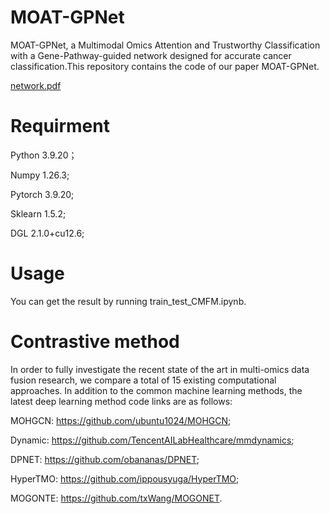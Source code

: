 # MOAT-GPNet

MOAT-GPNet, a Multimodal Omics Attention and Trustworthy Classification with a Gene-Pathway-guided network designed for accurate cancer classification.This repository contains the code of our paper MOAT-GPNet.

[network.pdf](https://github.com/user-attachments/files/21933415/network.pdf)

# Requirment

Python 3.9.20；

Numpy 1.26.3;

Pytorch 3.9.20;

Sklearn 1.5.2;

DGL 2.1.0+cu12.6;

# Usage

You can get the result by running train_test_CMFM.ipynb.

# Contrastive method

In order to fully investigate the recent state of the art in multi-omics data fusion research, we compare a total of 15 existing computational approaches. In addition to the common machine learning methods, the latest deep learning method code links are as follows:

MOHGCN: https://github.com/ubuntu1024/MOHGCN;

Dynamic: https://github.com/TencentAILabHealthcare/mmdynamics;

DPNET: https://github.com/obananas/DPNET;

HyperTMO: https://github.com/ippousyuga/HyperTMO;

MOGONTE: https://github.com/txWang/MOGONET.
